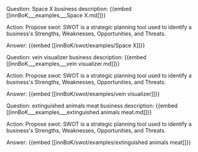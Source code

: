 Question: Space X business description:
{{embed [[innBoK___examples___Space X.md]]}}

Action: Propose swot: SWOT is a strategic planning tool used to identify a business's Strengths, Weaknesses, Opportunities, and Threats.

Answer:
{{embed [[innBoK/swot/examples/Space X]]}}

Question: vein visualizer business description:
{{embed [[innBoK___examples___vein visualizer.md]]}}

Action: Propose swot: SWOT is a strategic planning tool used to identify a business's Strengths, Weaknesses, Opportunities, and Threats.

Answer:
{{embed [[innBoK/swot/examples/vein visualizer]]}}

Question: extinguished animals meat business description:
{{embed [[innBoK___examples___extinguished animals meat.md]]}}

Action: Propose swot: SWOT is a strategic planning tool used to identify a business's Strengths, Weaknesses, Opportunities, and Threats.

Answer:
{{embed [[innBoK/swot/examples/extinguished animals meat]]}}



